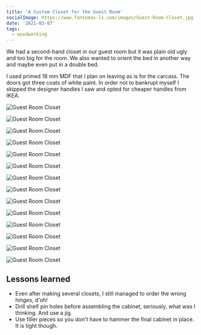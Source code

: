 ```yaml
---
title: 'A Custom Closet for the Guest Room'
socialImage: https://www.fantomas-ls.com/images/Guest-Room-Closet.jpg
date: '2021-03-07'
tags:
  - woodworking
---
```


We had a second-hand closet in our guest room but it was plain old ugly and too big for the room. We also wanted to orient the bed in another way and maybe even put in a double bed.​

I used primed 18 mm MDF that I plan on leaving as is for the carcass. The doors got three coats of white paint.
In order not to bankrupt myself I skipped the designer handles I saw and opted for cheaper handles from IKEA.

![Guest Room Closet](/images/Guest-Room-Closet-1.png "Started with a plan in SketchUp")

![Guest Room Closet](/images/Guest-Room-Closet-2.jpg "Original state of affairs")

![Guest Room Closet](/images/Guest-Room-Closet-4.jpg "Base made from scrap plywood")

![Guest Room Closet](/images/Guest-Room-Closet-6.jpg "First module, MDF joined with biscuits, glue and screws")

![Guest Room Closet](/images/Guest-Room-Closet-7.jpg "First module on the base")

![Guest Room Closet](/images/Guest-Room-Closet-8.jpg "Second module on top of the first")

![Guest Room Closet](/images/Guest-Room-Closet-9.jpg "Plywood enclosure for the bed, brad-nailed in place")

![Guest Room Closet](/images/Guest-Room-Closet-10.jpg "Final module")

![Guest Room Closet](/images/Guest-Room-Closet-11.jpg "That was a tight fit (see Lessons Learned")

![Guest Room Closet](/images/Guest-Room-Closet-12.jpg "Quick and dirty jig to drill the shelf pin holes")

![Guest Room Closet](/images/Guest-Room-Closet-13.jpg "Way too many shelf pin holes")

![Guest Room Closet](/images/Guest-Room-Closet-15.jpg "Installing hinges")


![Guest Room Closet](/images/Guest-Room-Closet-18.jpg "Doors installed")

![Guest Room Closet](/images/Guest-Room-Closet.jpg "Handles are on")


## Lessons learned

* Even after making several closets, I still managed to order the wrong hinges, d'oh!
* Drill shelf pin holes before assembling the cabinet, seriously, what was I thinking. And use a jig.
* Use filler pieces so you don't have to hammer the final cabinet in place. It is tight though.